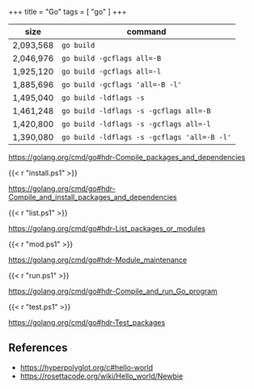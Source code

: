 +++
title = "Go"
tags = [ "go" ]
+++

size      | command
----------|--------
2,093,568 | `go build`
2,046,976 | `go build -gcflags all=-B`
1,925,120 | `go build -gcflags all=-l`
1,885,696 | `go build -gcflags 'all=-B -l'`
1,495,040 | `go build -ldflags -s`
1,461,248 | `go build -ldflags -s -gcflags all=-B`
1,420,800 | `go build -ldflags -s -gcflags all=-l`
1,390,080 | `go build -ldflags -s -gcflags 'all=-B -l'`

<https://golang.org/cmd/go#hdr-Compile_packages_and_dependencies>

{{< r "install.ps1" >}}

<https://golang.org/cmd/go#hdr-Compile_and_install_packages_and_dependencies>

{{< r "list.ps1" >}}

<https://golang.org/cmd/go#hdr-List_packages_or_modules>

{{< r "mod.ps1" >}}

<https://golang.org/cmd/go#hdr-Module_maintenance>

{{< r "run.ps1" >}}

<https://golang.org/cmd/go#hdr-Compile_and_run_Go_program>

{{< r "test.ps1" >}}

<https://golang.org/cmd/go#hdr-Test_packages>

## References

- <https://hyperpolyglot.org/c#hello-world>
- <https://rosettacode.org/wiki/Hello_world/Newbie>
